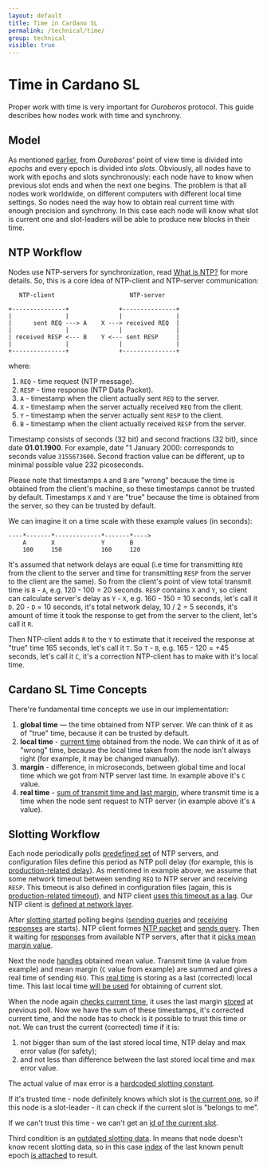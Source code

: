 ```yaml
---
layout: default
title: Time in Cardano SL
permalink: /technical/time/
group: technical
visible: true
---
```

<!-- Reviewed at 997538cf04d16c7be58b70a94729ff7757e77261 -->

# Time in Cardano SL

Proper work with time is very important for *Ouroboros* protocol. This guide
describes how nodes work with time and synchrony.

## Model

As mentioned [earlier](/technical/#high-level-overview), from *Ouroboros'* point
of view time is divided into *epochs* and every epoch is divided into *slots*.
Obviously, all nodes have to work with epochs and slots synchronously: each node
have to know when previous slot ends and when the next one begins. The problem
is that all nodes work worldwide, on different computers with different local
time settings. So nodes need the way how to obtain real current time with enough
precision and synchrony. In this case each node will know what slot is current
one and slot-leaders will be able to produce new blocks in their time.

## NTP Workflow

Nodes use NTP-servers for synchronization, read [What is
NTP?](http://www.ntp.org/ntpfaq/NTP-s-def.htm) for more details. So, this is a
core idea of NTP-client and NTP-server communication:

       NTP-client                     NTP-server

    +---------------+              +---------------+
    |               |              |               |
    |      sent REQ ---> A    X ---> received REQ  |
    |               |              |               |
    | received RESP <--- B    Y <--- sent RESP     |
    |               |              |               |
    +---------------+              +---------------+

where:

1.  `REQ` - time request (NTP message).
2.  `RESP` - time response (NTP Data Packet).
3.  `A` - timestamp when the client actually sent `REQ` to the server.
4.  `X` - timestamp when the server actually received `REQ` from the client.
5.  `Y` - timestamp when the server actually sent `RESP` to the client.
6.  `B` - timestamp when the client actually received `RESP` from the server.

Timestamp consists of seconds (32 bit) and second fractions (32 bit), since date
**01.01.1900**. For example, date "1 January 2000: corresponds to seconds value
`3155673600`. Second fraction value can be different, up to minimal possible
value 232 picoseconds.

Please note that timestamps `A` and `B` are "wrong" because the time is obtained
from the client's machine, so these timestamps cannot be trusted by default.
Timestamps `X` and `Y` are "true" because the time is obtained from the server,
so they can be trusted by default.

We can imagine it on a time scale with these example values (in seconds):

    ----*-------*-------------*-------*---->
        A       X             Y       B
        100     150           160     120

It's assumed that network delays are equal (i.e time for transmitting `REQ` from
the client to the server and time for transmitting `RESP` from the server to the
client are the same). So from the client's point of view total transmit time is
`B` - `A`, e.g. 120 - 100 = 20 seconds. `RESP` contains `X` and `Y`, so client
can calculate server's delay as `Y` - `X`, e.g. 160 - 150 = 10 seconds, let's
call it `D`. 20 - `D` = 10 seconds, it's total network delay, 10 / 2 = 5
seconds, it's amount of time it took the response to get from the server to the
client, let's call it `R`.

Then NTP-client adds `R` to the `Y` to estimate that it received the response at
"true" time 165 seconds, let's call it `T`. So `T` - `B`, e.g. 165 - 120 = +45
seconds, let's call it `C`, it's a correction NTP-client has to make with it's
local time.

## Cardano SL Time Concepts

There're fundamental time concepts we use in our implementation:

1.  **global time** — the time obtained from NTP server. We can think of it as
    of "true" time, because it can be trusted by default.
2.  **local time** - [current
    time](https://github.com/input-output-hk/cardano-sl/blob/f754d7a48294d7c434d401af12075dbe3fa4a7a9/infra/Pos/Slotting/Ntp.hs#L294)
    obtained from the node. We can think of it as of "wrong" time, because the
    local time taken from the node isn't always right (for example, it may be
    changed manually).
3.  **margin** - difference, in microseconds, between global time and local time
    which we got from NTP server last time. In example above it's `C` value.
4.  **real time** - [sum of transmit time and last
    margin](https://github.com/input-output-hk/cardano-sl/blob/f754d7a48294d7c434d401af12075dbe3fa4a7a9/infra/Pos/Slotting/Ntp.hs#L324),
    where transmit time is a time when the node sent request to NTP server (in
    example above it's `A` value).

## Slotting Workflow

Each node periodically polls [predefined
set](https://github.com/input-output-hk/cardano-sl/blob/f754d7a48294d7c434d401af12075dbe3fa4a7a9/infra/Pos/Slotting/Ntp.hs#L333)
of NTP servers, and configuration files define this period as NTP poll delay
(for example, this is [production-related
delay](https://github.com/input-output-hk/cardano-sl/blob/f754d7a48294d7c434d401af12075dbe3fa4a7a9/core/constants-prod.yaml#L49)).
As mentioned in example above, we assume that some network timeout between
sending `REQ` to NTP server and receiving `RESP`. This timeout is also defined
in configuration files (again, this is [production-related
timeout](https://github.com/input-output-hk/cardano-sl/blob/f754d7a48294d7c434d401af12075dbe3fa4a7a9/core/constants-prod.yaml#L48)),
and NTP client [uses this timeout as a
lag](https://github.com/serokell/time-warp-nt/blob/18a17e2f86341c272a5cabd9b767b8f5277dc793/src/NTP/Client.hs#L171).
Our NTP client is [defined at network
layer](https://github.com/serokell/time-warp-nt/blob/18a17e2f86341c272a5cabd9b767b8f5277dc793/src/NTP/Client.hs#L263).

After [slotting
started](https://github.com/input-output-hk/cardano-sl/blob/f754d7a48294d7c434d401af12075dbe3fa4a7a9/infra/Pos/Slotting/Ntp.hs#L306)
polling begins ([sending
queries](https://github.com/serokell/time-warp-nt/blob/18a17e2f86341c272a5cabd9b767b8f5277dc793/src/NTP/Client.hs#L161)
and [receiving
responses](https://github.com/serokell/time-warp-nt/blob/18a17e2f86341c272a5cabd9b767b8f5277dc793/src/NTP/Client.hs#L235)
are starts). NTP client formes [NTP
packet](https://github.com/serokell/time-warp-nt/blob/18a17e2f86341c272a5cabd9b767b8f5277dc793/src/NTP/Packet.hs#L74)
and [sends
query](https://github.com/serokell/time-warp-nt/blob/18a17e2f86341c272a5cabd9b767b8f5277dc793/src/NTP/Client.hs#L155).
Then it waiting for
[responses](https://github.com/serokell/time-warp-nt/blob/18a17e2f86341c272a5cabd9b767b8f5277dc793/src/NTP/Client.hs#L174)
from available NTP servers, after that it [picks mean margin
value](https://github.com/input-output-hk/cardano-sl/blob/f754d7a48294d7c434d401af12075dbe3fa4a7a9/infra/Pos/Slotting/Ntp.hs#L347).

Next the node
[handles](https://github.com/input-output-hk/cardano-sl/blob/f754d7a48294d7c434d401af12075dbe3fa4a7a9/infra/Pos/Slotting/Ntp.hs#L319)
obtained mean value. Transmit time (`A` value from example) and mean margin (`C`
value from example) are summed and gives a real time of sending `REQ`. This
[real
time](https://github.com/input-output-hk/cardano-sl/blob/f754d7a48294d7c434d401af12075dbe3fa4a7a9/infra/Pos/Slotting/Ntp.hs#L324)
is storing as a last (corrected) local time. This last local time [will be
used](https://github.com/input-output-hk/cardano-sl/blob/f754d7a48294d7c434d401af12075dbe3fa4a7a9/infra/Pos/Slotting/Ntp.hs#L214)
for obtaining of current slot.

When the node again [checks current
time](https://github.com/input-output-hk/cardano-sl/blob/f754d7a48294d7c434d401af12075dbe3fa4a7a9/infra/Pos/Slotting/Ntp.hs#L213),
it uses the last margin
[stored](https://github.com/input-output-hk/cardano-sl/blob/f754d7a48294d7c434d401af12075dbe3fa4a7a9/infra/Pos/Slotting/Ntp.hs#L325)
at previous poll. Now we have the sum of these timestamps, it's corrected
current time, and the node has to check is it possible to trust this time or
not. We can trust the current (corrected) time if it is:

1.  not bigger than sum of the last stored local time, NTP delay and max error
    value (for safety);
2.  and not less than difference between the last stored local time and max
    error value.

The actual value of max error is a [hardcoded slotting
constant](https://github.com/input-output-hk/cardano-sl/blob/189390a732ca6f6fb0d83fd9dcdc76145d6d6209/infra/Pos/Slotting/Constants.hs#L19).

If it's trusted time - node definitely knows which slot is [the current
one](https://github.com/input-output-hk/cardano-sl/blob/f754d7a48294d7c434d401af12075dbe3fa4a7a9/infra/Pos/Slotting/Ntp.hs#L170),
so if this node is a slot-leader - it can check if the current slot is "belongs
to me".

If we can't trust this time - we can't get an [id of the current
slot](https://github.com/input-output-hk/cardano-sl/blob/f754d7a48294d7c434d401af12075dbe3fa4a7a9/infra/Pos/Slotting/Ntp.hs#L186).

Third condition is an [outdated slotting
data](https://github.com/input-output-hk/cardano-sl/blob/f754d7a48294d7c434d401af12075dbe3fa4a7a9/infra/Pos/Slotting/Ntp.hs#L167).
In means that node doesn't know recent slotting data, so in this case
[index](https://github.com/input-output-hk/cardano-sl/blob/f754d7a48294d7c434d401af12075dbe3fa4a7a9/infra/Pos/Slotting/Types.hs#L29)
of the last known penult epoch [is
attached](https://github.com/input-output-hk/cardano-sl/blob/f754d7a48294d7c434d401af12075dbe3fa4a7a9/infra/Pos/Slotting/Ntp.hs#L220)
to result.
